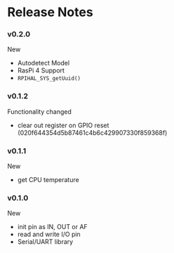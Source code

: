# Release Notes



### v0.2.0

New
 - Autodetect Model
 - RasPi 4 Support
 - `RPIHAL_SYS_getUuid()`



### v0.1.2

Functionality changed
 - clear out register on GPIO reset (020f644354d5b87461c4b6c429907330f859368f)



### v0.1.1

New
 - get CPU temperature



### v0.1.0

New
 - init pin as IN, OUT or AF
 - read and write I/O pin
 - Serial/UART library
